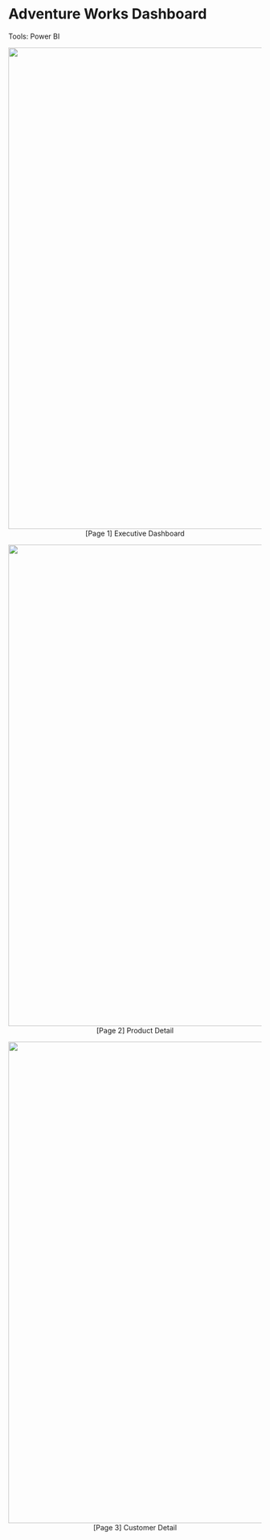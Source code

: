 # Adventure Works Dashboard

Tools: Power BI

<p align="center">
    <img width="958" src="https://github.com/user-attachments/assets/91d42f98-d6b7-4275-aa18-29e907efead9"><br>
    [Page 1] Executive Dashboard
   </p>

<p align="center">
    <img width="958" src="https://github.com/user-attachments/assets/8b098c74-229b-432d-bdb6-49d07f4ed634"><br>
    [Page 2] Product Detail
   </p>

<p align="center">
    <img width="958" src="https://github.com/user-attachments/assets/8ebcf19f-155e-49ed-95d5-f0f6ae0a553e"><br>
    [Page 3] Customer Detail 
   </p>



